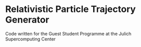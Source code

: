 # Relativistic Particle Trajectory Generator

Code written for the Guest Student Programme at the Julich Supercomputing Center


